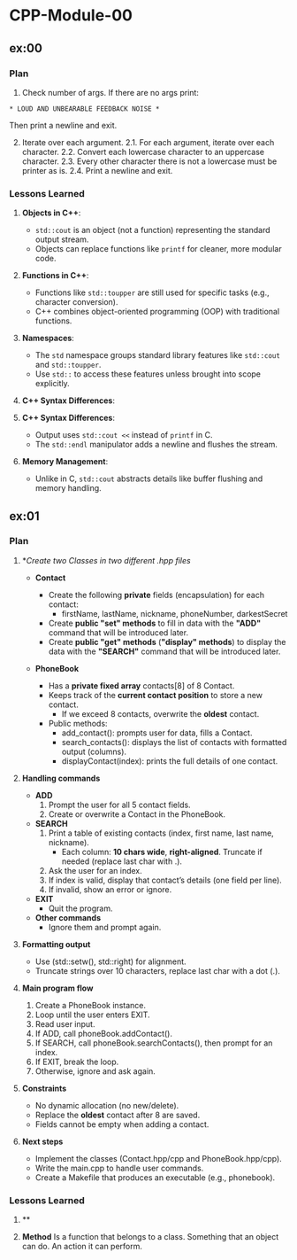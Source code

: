 # CPP-Module-00

## ex:00
### Plan
1. Check number of args. If there are no args print:
```
* LOUD AND UNBEARABLE FEEDBACK NOISE *
```
Then print a newline and exit.

2. Iterate over each argument.
   2.1. For each argument, iterate over each character.
   2.2. Convert each lowercase character to an uppercase character.
   2.3. Every other character there is not a lowercase must be printer as is.
   2.4. Print a newline and exit.

### Lessons Learned

1. **Objects in C++**:
   - `std::cout` is an object (not a function) representing the standard output stream.
   - Objects can replace functions like `printf` for cleaner, more modular code.

2. **Functions in C++**:
   - Functions like `std::toupper` are still used for specific tasks (e.g., character conversion).
   - C++ combines object-oriented programming (OOP) with traditional functions.

3. **Namespaces**:
   - The `std` namespace groups standard library features like `std::cout` and `std::toupper`.
   - Use `std::` to access these features unless brought into scope explicitly.

3. **C++ Syntax Differences**:
4. **C++ Syntax Differences**:
   - Output uses `std::cout <<` instead of `printf` in C.
   - The `std::endl` manipulator adds a newline and flushes the stream.

5. **Memory Management**:
   - Unlike in C, `std::cout` abstracts details like buffer flushing and memory handling.

## ex:01
### Plan
1. **Create two Classes in two different *.hpp files**
   - **Contact**
     - Create the following **private** fields (encapsulation) for each contact:
       - firstName, lastName, nickname, phoneNumber, darkestSecret
     - Create **public "set" methods** to fill in data with the **"ADD"** command that will be introduced later.
     - Create **public "get" methods** (**"display" methods**) to display the data with the **"SEARCH"** command that will be introduced later.

   - **PhoneBook**
     - Has a **private fixed array** contacts[8] of 8 Contact.
     - Keeps track of the **current contact position** to store a new contact.
       - If we exceed 8 contacts, overwrite the **oldest** contact.
     - Public methods:
       - add_contact(): prompts user for data, fills a Contact.
       - search_contacts(): displays the list of contacts with formatted output (columns).
       - displayContact(index): prints the full details of one contact.

2. **Handling commands**
   - **ADD**
     1. Prompt the user for all 5 contact fields.
     2. Create or overwrite a Contact in the PhoneBook.
   - **SEARCH**
     1. Print a table of existing contacts (index, first name, last name, nickname).
        - Each column: **10 chars wide**, **right-aligned**. Truncate if needed (replace last char with .).
     2. Ask the user for an index.
     3. If index is valid, display that contact’s details (one field per line).
     4. If invalid, show an error or ignore.
   - **EXIT**
     - Quit the program.
   - **Other commands**
     - Ignore them and prompt again.

3. **Formatting output**
   - Use <iomanip> (std::setw(), std::right) for alignment.
   - Truncate strings over 10 characters, replace last char with a dot (.).

4. **Main program flow**
   1. Create a PhoneBook instance.
   2. Loop until the user enters EXIT.
   3. Read user input.
   4. If ADD, call phoneBook.addContact().
   5. If SEARCH, call phoneBook.searchContacts(), then prompt for an index.
   6. If EXIT, break the loop.
   7. Otherwise, ignore and ask again.

5. **Constraints**
   - No dynamic allocation (no new/delete).
   - Replace the **oldest** contact after 8 are saved.
   - Fields cannot be empty when adding a contact.

6. **Next steps**
   - Implement the classes (Contact.hpp/cpp and PhoneBook.hpp/cpp).
   - Write the main.cpp to handle user commands.
   - Create a Makefile that produces an executable (e.g., phonebook).

### Lessons Learned
1. **

2. **Method**
   Is a function that belongs to a class. Something that an object can do. An action it can perform.
